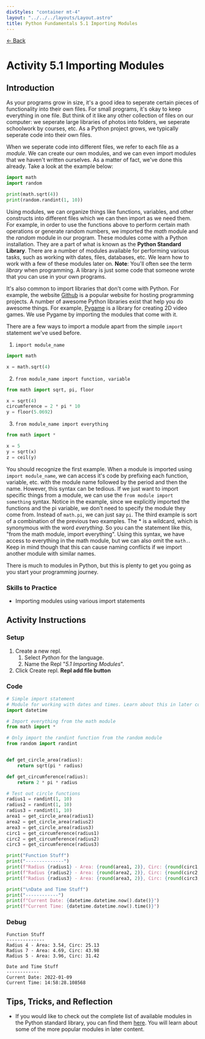 ```yaml
---
divStyles: "container mt-4"
layout: "../../../layouts/Layout.astro"
title: Python Fundamentals 5.1 Importing Modules
---
```


[← Back](/courses/python-fundamentals/)

# Activity 5.1 Importing Modules

## Introduction

As your programs grow in size, it's a good idea to seperate certain pieces of functionality into their own files. For small programs, it's okay to keep everything in one file. But think of it like any other collection of files on our computer: we seperate large libraries of photos into folders, we seperate schoolwork by courses, etc. As a Python project grows, we typically seperate code into their own files.

When we seperate code into different files, we refer to each file as a _module_. We can create our own modules, and we can even import modules that we haven't written ourselves. As a matter of fact, we've done this already. Take a look at the example below:

```python
import math
import random

print(math.sqrt(4))
print(random.randint(1, 10))
```

Using modules, we can organize things like functions, variables, and other constructs into different files which we can then import as we need them. For example, in order to use the functions above to perform certain math operations or generate random numbers, we imported the _math_ module and the _random_ module in our program. These modules come with a Python installation. They are a part of what is known as the **Python Standard Library**. There are a number of modules available for performing various tasks, such as working with dates, files, databases, etc. We learn how to work with a few of these modules later on. **Note**: You'll often see the term _library_ when programming. A library is just some code that someone wrote that you can use in your own programs.

It's also common to import libraries that don't come with Python. For example, the website [Github](https://github.com) is a popular website for hosting programming projects. A number of awesome Python libraries exist that help you do awesome things. For example, [Pygame](https://pygame.org) is a library for creating 2D video games. We use Pygame by importing the modules that come with it.

There are a few ways to import a module apart from the simple `import` statement we've used before.

1. `import module_name`

```python
import math

x = math.sqrt(4)
```

2. `from module_name import function, variable`
```python
from math import sqrt, pi, floor

x = sqrt(4)
circumference = 2 * pi * 10
y = floor(5.0692)
```

3. `from module_name import everything`
```python
from math import *

x = 5
y = sqrt(x)
z = ceil(y)
```

You should recognize the first example. When a module is imported using `import module_name`, we can access it's code by prefixing each function, variable, etc. with the module name followed by the period and then the name. However, this syntax can be tedious. If we just want to import specific things from a module, we can use the `from module import something` syntax. Notice in the example, since we explicitly imported the functions and the pi variable, we don't need to specify the module they come from. Instead of `math.pi`, we can just say `pi`. The third example is sort of a combination of the previous two examples. The * is a wildcard, which is synonymous with the word _everything_. So you can the statement like this, "from the math module, import everything". Using this syntax, we have access to everything in the math module, but we can also omit the `math.`. Keep in mind though that this can cause naming conflicts if we import another module with similar names.

There is much to modules in Python, but this is plenty to get you going as you start your programming journey.

### Skills to Practice

- Importing modules using various import statements

## Activity Instructions

### Setup

1. Create a new repl.
   1. Select _Python_ for the language.
   2. Name the Repl "_5.1 Importing Modules_".
2. Click Create repl.
   **Repl add file button**

### Code

```python
# Simple import statement
# Module for working with dates and times. Learn about this in later courses.
import datetime

# Import everything from the math module
from math import *

# Only import the randint function from the random module
from random import randint


def get_circle_area(radius):
    return sqrt(pi * radius)

def get_circumference(radius):
    return 2 * pi * radius

# Test out circle functions
radius1 = randint(1, 10)
radius2 = randint(1, 10)
radius3 = randint(1, 10)
area1 = get_circle_area(radius1)
area2 = get_circle_area(radius2)
area3 = get_circle_area(radius3)
circ1 = get_circumference(radius1)
circ2 = get_circumference(radius2)
circ3 = get_circumference(radius3)

print("Function Stuff")
print("--------------")
print(f"Radius {radius1} - Area: {round(area1, 2)}, Circ: {round(circ1, 2)}")
print(f"Radius {radius2} - Area: {round(area2, 2)}, Circ: {round(circ2, 2)}")
print(f"Radius {radius3} - Area: {round(area3, 2)}, Circ: {round(circ3, 2)}")

print("\nDate and Time Stuff")
print("------------")
print(f"Current Date: {datetime.datetime.now().date()}")
print(f"Current Time: {datetime.datetime.now().time()}")
```

### Debug

```
Function Stuff
--------------
Radius 4 - Area: 3.54, Circ: 25.13
Radius 7 - Area: 4.69, Circ: 43.98
Radius 5 - Area: 3.96, Circ: 31.42

Date and Time Stuff
------------
Current Date: 2022-01-09
Current Time: 14:58:28.108568
```

## Tips, Tricks, and Reflection

- If you would like to check out the complete list of available modules in the Python standard library, you can find them [here](https://docs.python.org/3/library/index.html). You will learn about some of the more popular modules in later content.
